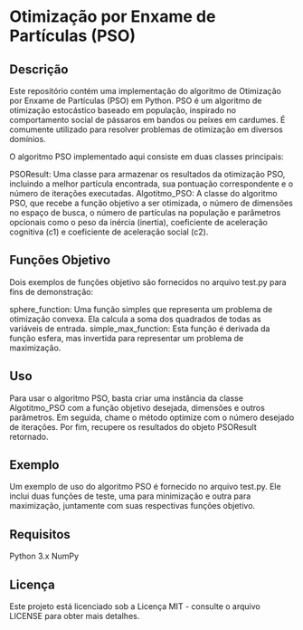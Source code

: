 # Otimização por Enxame de Partículas (PSO)
## Descrição
Este repositório contém uma implementação do algoritmo de Otimização por Enxame de Partículas (PSO) em Python. PSO é um algoritmo de otimização estocástico baseado em população, inspirado no comportamento social de pássaros em bandos ou peixes em cardumes. É comumente utilizado para resolver problemas de otimização em diversos domínios.

O algoritmo PSO implementado aqui consiste em duas classes principais:

PSOResult: Uma classe para armazenar os resultados da otimização PSO, incluindo a melhor partícula encontrada, sua pontuação correspondente e o número de iterações executadas.
Algotitmo_PSO: A classe do algoritmo PSO, que recebe a função objetivo a ser otimizada, o número de dimensões no espaço de busca, o número de partículas na população e parâmetros opcionais como o peso da inércia (inertia), coeficiente de aceleração cognitiva (c1) e coeficiente de aceleração social (c2).

## Funções Objetivo
Dois exemplos de funções objetivo são fornecidos no arquivo test.py para fins de demonstração:

sphere_function: Uma função simples que representa um problema de otimização convexa. Ela calcula a soma dos quadrados de todas as variáveis de entrada.
simple_max_function: Esta função é derivada da função esfera, mas invertida para representar um problema de maximização.

## Uso
Para usar o algoritmo PSO, basta criar uma instância da classe Algotitmo_PSO com a função objetivo desejada, dimensões e outros parâmetros. Em seguida, chame o método optimize com o número desejado de iterações. Por fim, recupere os resultados do objeto PSOResult retornado.

## Exemplo
Um exemplo de uso do algoritmo PSO é fornecido no arquivo test.py. Ele inclui duas funções de teste, uma para minimização e outra para maximização, juntamente com suas respectivas funções objetivo.

## Requisitos
Python 3.x
NumPy

## Licença
Este projeto está licenciado sob a Licença MIT - consulte o arquivo LICENSE para obter mais detalhes.
